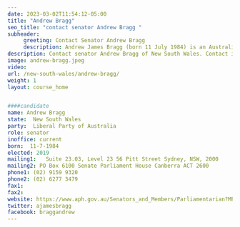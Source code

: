 ```yaml
---
date: 2023-03-02T11:54:12-05:00
title: "Andrew Bragg"
seo_title: "contact senator Andrew Bragg "
subheader:
     greeting: Contact Senator Andrew Bragg
     description: Andrew James Bragg (born 11 July 1984) is an Australian politician who was elected as a Senator for New South Wales at the 2019 federal election. He is a member of the Liberal Party. A member of several committees related to finance and technology, Bragg advocates changes to the Australian retirement system and supports the 2017 Uluru Statement from the Heart.
description: Contact senator Andrew Bragg of New South Wales. Contact information for Andrew Bragg includes email address, phone number, and mailing address.
image: andrew-bragg.jpeg
video:
url: /new-south-wales/andrew-bragg/
weight: 1
layout: course_home


####candidate
name: Andrew Bragg
state:	New South Wales
party:	Liberal Party of Australia
role: senator
inoffice: current
born:  11-7-1984
elected: 2019
mailing1:	Suite 23.03, Level 23 56 Pitt Street Sydney, NSW, 2000
mailing2: PO Box 6100 Senate Parliament House Canberra ACT 2600
phone1:	(02) 9159 9320
phone2: (02) 6277 3479
fax1:
fax2:
website: https://www.aph.gov.au/Senators_and_Members/Parliamentarian?MPID=256063
twitter: ajamesbragg
facebook: braggandrew
---
```

